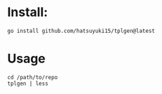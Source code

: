 # Install: 
`go install github.com/hatsuyuki15/tplgen@latest`

# Usage
```
cd /path/to/repo
tplgen | less
```
